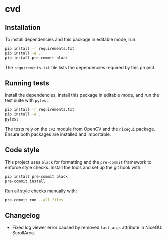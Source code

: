 # cvd

## Installation

To install dependencies and this package in editable mode, run:

```bash
pip install -r requirements.txt
pip install -e .
pip install pre-commit black
```

The `requirements.txt` file lists the dependencies required by this project.

## Running tests

Install the dependencies, install this package in editable mode, and run the test suite with `pytest`:

```bash
pip install -r requirements.txt
pip install -e .
pytest
```

The tests rely on the `cv2` module from OpenCV and the `nicegui` package. Ensure
both packages are installed and importable.

## Code style

This project uses `black` for formatting and the `pre-commit` framework to
enforce style checks. Install the tools and set up the git hook with:

```bash
pip install pre-commit black
pre-commit install
```

Run all style checks manually with:

```bash
pre-commit run --all-files
```

## Changelog

- Fixed log viewer error caused by removed `last_args` attribute in NiceGUI ScrollArea.
